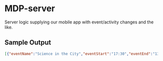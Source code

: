 MDP-server
==========
Server logic supplying our mobile app with event/activity changes and the like.

## Sample Output

``` json
[{"eventName":"Science in the City","eventStart":"17:30","eventEnd":"13:30","activityName":"ICTSA at SITC","activityStart":"18:00","activityEnd":"23:30","activityLocation":"Republic Street","eventLocationName":"Valletta","activityLocationName":"Republic Street","activityLocationX":6600,"activityLocationY":4000}]
```
